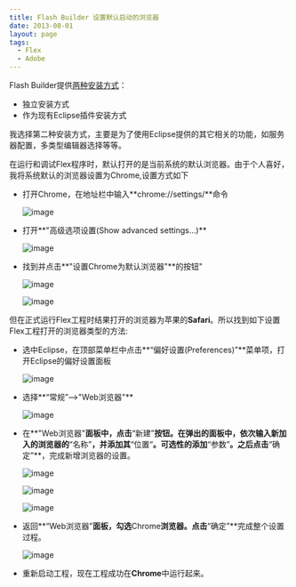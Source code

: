 ```yaml
---
title: Flash Builder 设置默认启动的浏览器
date: 2013-08-01
layout: page
tags:
  - Flex
  - Adobe
---
```


Flash Builder提供[两种安装方式](http://helpx.adobe.com/cn/flash-builder/release-note/flash-builder-4-7-release-notes.html)：

+ 独立安装方式
+ 作为现有Eclipse插件安装方式

我选择第二种安装方式，主要是为了使用Eclipse提供的其它相关的功能，如服务器配置，多类型编辑器选择等等。

在运行和调试Flex程序时，默认打开的是当前系统的默认浏览器。由于个人喜好，我将系统默认的浏览器设置为Chrome,设置方式如下

+ 打开Chrome，在地址栏中输入**chrome://settings/**命令

  ![image](/img/2013-08-01-1.png)

+ 打开**"高级选项设置(Show advanced settings…)**

	![image](/img/2013-08-01-2.png)

+ 找到并点击**"设置Chrome为默认浏览器"**的按钮"

	![image](/img/2013-08-01-3.png)

	![image](/img/2013-08-01-4.png)

但在正式运行Flex工程时结果打开的浏览器为苹果的**Safari**。所以找到如下设置Flex工程打开的浏览器类型的方法:

+ 选中Eclipse，在顶部菜单栏中点击**“偏好设置(Preferences)”**菜单项，打开Eclipse的偏好设置面板

	![image](/img/2013-08-01-5.png)

+ 选择**“常规”—>"Web浏览器"**

	![image](/img/2013-08-01-6.png)

+ 在**"Web浏览器"**面板中，点击**“新建”**按钮。在弹出的面板中，依次输入新加入的浏览器的**“名称”**，并添加其**“位置“**。可选性的添加**“参数”**。之后点击**“确定”**，完成新增浏览器的设置。

	![image](/img/2013-08-01-7.png)

	![image](/img/2013-08-01-8.png)

	![image](/img/2013-08-01-9.png)

+ 返回**“Web浏览器”**面板，勾选**Chrome**浏览器。点击**“确定”**完成整个设置过程。

	![image](/img/2013-08-01-10.png)

+ 重新启动工程，现在工程成功在**Chrome**中运行起来。

[1]: 1.png "打开Chrome浏览器设置界面"
[2]: 2.png "打开Chrome高级设置选项"
[3]: 3.png "设置Chrome为默认浏览器"
[4]: 4.png "设置结果显示"
[5]: 5.png "打开eclipse偏好设置面板"
[6]: 6.png "切换到Web浏览器面板"
[7]: 7.png "新建浏览器a-1"
[8]: 8.png "新建浏览器a-2"
[9]: 9.png "新建浏览器a-3"
[10]: 10.png "新建浏览器a-4"
